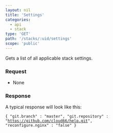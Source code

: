 ```yaml
---
layout: nil
title: 'Settings'
categories:
  - api
  - stack
type: 'GET'
path: '/stacks/:uid/settings'
scope: 'public'
---
```


Gets a list of all applicable stack settings.

### Request

* None

### Response

A typical response will look like this:

<code>{ 
	"git.branch" : "master",
	"git.repository" : "https://github.com/cloud66/help.git",
	"reconfigure.nginx" : "false"
}</code>